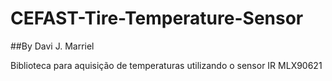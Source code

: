 # CEFAST-Tire-Temperature-Sensor
##By Davi J. Marriel

Biblioteca para aquisição de temperaturas utilizando o sensor IR MLX90621
